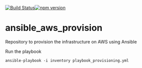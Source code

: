 [![Build Status](https://travis-ci.org/mattyait/ansible_aws_provision.svg?branch=master)](https://travis-ci.org/mattyait/ansible_aws_provision)[![npm version](https://img.shields.io/npm/v/npm.svg?style=flat)](https://www.npmjs.com/package/ansible_aws_provision)

# ansible_aws_provision
Repository to provision the infrastructure on AWS using Ansible

Run the playbook

`ansible-playbook -i inventory playbook_provisioning.yml`
